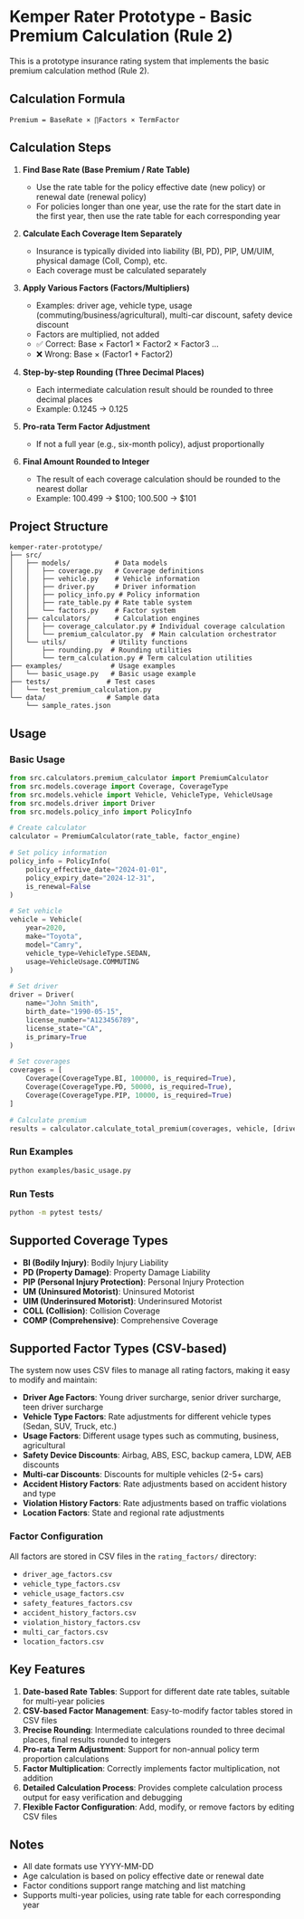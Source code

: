 # Kemper Rater Prototype - Basic Premium Calculation (Rule 2)

This is a prototype insurance rating system that implements the basic premium calculation method (Rule 2).

## Calculation Formula

```
Premium = BaseRate × ∏Factors × TermFactor
```

## Calculation Steps

1. **Find Base Rate (Base Premium / Rate Table)**
   - Use the rate table for the policy effective date (new policy) or renewal date (renewal policy)
   - For policies longer than one year, use the rate for the start date in the first year, then use the rate table for each corresponding year

2. **Calculate Each Coverage Item Separately**
   - Insurance is typically divided into liability (BI, PD), PIP, UM/UIM, physical damage (Coll, Comp), etc.
   - Each coverage must be calculated separately

3. **Apply Various Factors (Factors/Multipliers)**
   - Examples: driver age, vehicle type, usage (commuting/business/agricultural), multi-car discount, safety device discount
   - Factors are multiplied, not added
   - ✅ Correct: Base × Factor1 × Factor2 × Factor3 …
   - ❌ Wrong: Base × (Factor1 + Factor2)

4. **Step-by-step Rounding (Three Decimal Places)**
   - Each intermediate calculation result should be rounded to three decimal places
   - Example: 0.1245 → 0.125

5. **Pro-rata Term Factor Adjustment**
   - If not a full year (e.g., six-month policy), adjust proportionally

6. **Final Amount Rounded to Integer**
   - The result of each coverage calculation should be rounded to the nearest dollar
   - Example: 100.499 → $100; 100.500 → $101

## Project Structure

```
kemper-rater-prototype/
├── src/
│   ├── models/           # Data models
│   │   ├── coverage.py   # Coverage definitions
│   │   ├── vehicle.py    # Vehicle information
│   │   ├── driver.py     # Driver information
│   │   ├── policy_info.py # Policy information
│   │   ├── rate_table.py # Rate table system
│   │   └── factors.py    # Factor system
│   ├── calculators/      # Calculation engines
│   │   ├── coverage_calculator.py # Individual coverage calculation
│   │   └── premium_calculator.py  # Main calculation orchestrator
│   └── utils/           # Utility functions
│       ├── rounding.py  # Rounding utilities
│       └── term_calculation.py # Term calculation utilities
├── examples/            # Usage examples
│   └── basic_usage.py   # Basic usage example
├── tests/              # Test cases
│   └── test_premium_calculation.py
└── data/               # Sample data
    └── sample_rates.json
```

## Usage

### Basic Usage

```python
from src.calculators.premium_calculator import PremiumCalculator
from src.models.coverage import Coverage, CoverageType
from src.models.vehicle import Vehicle, VehicleType, VehicleUsage
from src.models.driver import Driver
from src.models.policy_info import PolicyInfo

# Create calculator
calculator = PremiumCalculator(rate_table, factor_engine)

# Set policy information
policy_info = PolicyInfo(
    policy_effective_date="2024-01-01",
    policy_expiry_date="2024-12-31",
    is_renewal=False
)

# Set vehicle
vehicle = Vehicle(
    year=2020,
    make="Toyota",
    model="Camry",
    vehicle_type=VehicleType.SEDAN,
    usage=VehicleUsage.COMMUTING
)

# Set driver
driver = Driver(
    name="John Smith",
    birth_date="1990-05-15",
    license_number="A123456789",
    license_state="CA",
    is_primary=True
)

# Set coverages
coverages = [
    Coverage(CoverageType.BI, 100000, is_required=True),
    Coverage(CoverageType.PD, 50000, is_required=True),
    Coverage(CoverageType.PIP, 10000, is_required=True)
]

# Calculate premium
results = calculator.calculate_total_premium(coverages, vehicle, [driver], policy_info)
```

### Run Examples

```bash
python examples/basic_usage.py
```

### Run Tests

```bash
python -m pytest tests/
```

## Supported Coverage Types

- **BI (Bodily Injury)**: Bodily Injury Liability
- **PD (Property Damage)**: Property Damage Liability
- **PIP (Personal Injury Protection)**: Personal Injury Protection
- **UM (Uninsured Motorist)**: Uninsured Motorist
- **UIM (Underinsured Motorist)**: Underinsured Motorist
- **COLL (Collision)**: Collision Coverage
- **COMP (Comprehensive)**: Comprehensive Coverage

## Supported Factor Types (CSV-based)

The system now uses CSV files to manage all rating factors, making it easy to modify and maintain:

- **Driver Age Factors**: Young driver surcharge, senior driver surcharge, teen driver surcharge
- **Vehicle Type Factors**: Rate adjustments for different vehicle types (Sedan, SUV, Truck, etc.)
- **Usage Factors**: Different usage types such as commuting, business, agricultural
- **Safety Device Discounts**: Airbag, ABS, ESC, backup camera, LDW, AEB discounts
- **Multi-car Discounts**: Discounts for multiple vehicles (2-5+ cars)
- **Accident History Factors**: Rate adjustments based on accident history and type
- **Violation History Factors**: Rate adjustments based on traffic violations
- **Location Factors**: State and regional rate adjustments

### Factor Configuration
All factors are stored in CSV files in the `rating_factors/` directory:
- `driver_age_factors.csv`
- `vehicle_type_factors.csv`
- `vehicle_usage_factors.csv`
- `safety_features_factors.csv`
- `accident_history_factors.csv`
- `violation_history_factors.csv`
- `multi_car_factors.csv`
- `location_factors.csv`

## Key Features

1. **Date-based Rate Tables**: Support for different date rate tables, suitable for multi-year policies
2. **CSV-based Factor Management**: Easy-to-modify factor tables stored in CSV files
3. **Precise Rounding**: Intermediate calculations rounded to three decimal places, final results rounded to integers
4. **Pro-rata Term Adjustment**: Support for non-annual policy term proportion calculations
5. **Factor Multiplication**: Correctly implements factor multiplication, not addition
6. **Detailed Calculation Process**: Provides complete calculation process output for easy verification and debugging
7. **Flexible Factor Configuration**: Add, modify, or remove factors by editing CSV files

## Notes

- All date formats use YYYY-MM-DD
- Age calculation is based on policy effective date or renewal date
- Factor conditions support range matching and list matching
- Supports multi-year policies, using rate table for each corresponding year
